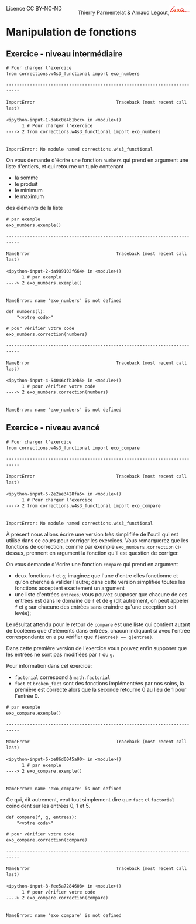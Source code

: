 
<span style="float:left;">Licence CC BY-NC-ND</span><span style="float:right;">Thierry Parmentelat &amp; Arnaud Legout,<img src="media/inria-25.png" style="display:inline"></span><br/>

# Manipulation de fonctions

## Exercice - niveau intermédiaire


```
# Pour charger l'exercice
from corrections.w4s3_functional import exo_numbers
```


    ---------------------------------------------------------------------------

    ImportError                               Traceback (most recent call last)

    <ipython-input-1-da6c0e4b1bcc> in <module>()
          1 # Pour charger l'exercice
    ----> 2 from corrections.w4s3_functional import exo_numbers
    

    ImportError: No module named corrections.w4s3_functional


On vous demande d'écrire une fonction `numbers` qui prend en argument une liste d'entiers, et qui retourne un tuple contenant
 * la somme
 * le produit
 * le minimum
 * le maximum

des éléments de la liste


```
# par exemple
exo_numbers.exemple()
```


    ---------------------------------------------------------------------------

    NameError                                 Traceback (most recent call last)

    <ipython-input-2-da989102f664> in <module>()
          1 # par exemple
    ----> 2 exo_numbers.exemple()
    

    NameError: name 'exo_numbers' is not defined



```
def numbers(l):
    "<votre_code>"
```


```
# pour vérifier votre code
exo_numbers.correction(numbers)
```


    ---------------------------------------------------------------------------

    NameError                                 Traceback (most recent call last)

    <ipython-input-4-54046cfb3eb5> in <module>()
          1 # pour vérifier votre code
    ----> 2 exo_numbers.correction(numbers)
    

    NameError: name 'exo_numbers' is not defined


## Exercice - niveau avancé


```
# Pour charger l'exercice
from corrections.w4s3_functional import exo_compare
```


    ---------------------------------------------------------------------------

    ImportError                               Traceback (most recent call last)

    <ipython-input-5-2e2ae3428fa5> in <module>()
          1 # Pour charger l'exercice
    ----> 2 from corrections.w4s3_functional import exo_compare
    

    ImportError: No module named corrections.w4s3_functional


À présent nous allons écrire une version très simplifiée de l'outil qui est utilisé dans ce cours pour corriger les exercices. Vous remarquerez que les fonctions de correction, comme par exemple `exo_numbers.correction` ci-dessus, prennent en argument la fonction qu'il est question de corriger.

On vous demande d'écrire une fonction `compare` qui prend en argument 
 * deux fonctions `f` et `g`; imaginez que l'une d'entre elles fonctionne et qu'on cherche à valider l'autre; dans cette version simplifiée toutes les fonctions acceptent exactement un argument
 * une liste d'entrées `entrees`; vous pouvez supposer que chacune de ces entrées est dans le domaine de `f` et de `g` (dit autrement, on peut appeler `f` et `g` sur chacune des entrées sans craindre qu'une exception soit levée);

Le résultat attendu pour le retour de `compare` est une liste qui contient autant de booléens que d'éléments dans entrées, chacun indiquant si avec l'entrée correspondante on a pu vérifier que `f(entree) == g(entree)`.

Dans cette première version de l'exercice vous pouvez enfin supposer que les entrées ne sont pas modifiées par `f` ou `g`. 

Pour information dans cet exercice:
 * `factorial` correspond à `math.factorial`
 * `fact` et `broken_fact` sont des fonctions implémentées par nos soins, la première est correcte alors que la seconde retourne 0 au lieu de 1 pour l'entrée 0.


```
# par exemple
exo_compare.exemple()
```


    ---------------------------------------------------------------------------

    NameError                                 Traceback (most recent call last)

    <ipython-input-6-be86d0045a90> in <module>()
          1 # par exemple
    ----> 2 exo_compare.exemple()
    

    NameError: name 'exo_compare' is not defined


Ce qui, dit autrement, veut tout simplement dire que `fact` et `factorial` coïncident sur les entrées 0, 1 et 5.


```
def compare(f, g, entrees):
    "<votre code>"
```


```
# pour vérifier votre code
exo_compare.correction(compare)
```


    ---------------------------------------------------------------------------

    NameError                                 Traceback (most recent call last)

    <ipython-input-8-fee5a7284608> in <module>()
          1 # pour vérifier votre code
    ----> 2 exo_compare.correction(compare)
    

    NameError: name 'exo_compare' is not defined

